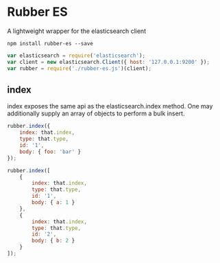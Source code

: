 # Rubber ES

A lightweight wrapper for the elasticsearch client

`npm install rubber-es --save`

```javascript
var elasticsearch = require('elasticsearch');
var client = new elasticsearch.Client({ host: '127.0.0.1:9200' });
var rubber = require('./rubber-es.js')(client);
```

## index

index exposes the same api as the elasticsearch.index method. One may additionally
supply an array of objects to perform a bulk insert.

```javascript
rubber.index({
    index: that.index,
    type: that.type,
    id: '1',
    body: { foo: 'bar' }
});
```

```javascript
rubber.index([
    {
        index: that.index,
        type: that.type,
        id: '1',
        body: { a: 1 }
    },
    {
        index: that.index,
        type: that.type,
        id: '2',
        body: { b: 2 }
    }
]);
```
